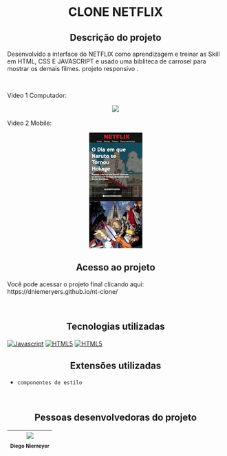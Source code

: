 <h1 align="center"> CLONE NETFLIX </h1>

<h2 align="center">Descrição do projeto </h2>
<p>Desenvolvido a interface do NETFLIX como aprendizagem e treinar as Skill em HTML, CSS E JAVASCRIPT e usado uma bibliteca de carrosel para mostrar os demais filmes. projeto responsivo .</p>

<br>

<p>Video 1 Computador: </p>
<p align="center"> <img src="img/pc.gif">


<p>Video 2 Mobile: </p>
<p align="center"> <img src="img/mobile.gif">



<br>

<h2 align="center"> Acesso ao projeto </h2>
<p> Você pode acessar o projeto final clicando aqui: https://dniemeryers.github.io/nt-clone/ </p>
<br>
<h2 align="center"> Tecnologias utilizadas </h2>

<p align="esquerda">
<a href="https://developer.mozilla.org/en-US/docs/Web/JavaScript" target="_blank" rel="noreferrer"><img align="center" src="https:// raw.githubusercontent.com/danielcranney/readme-generator/main/public/icons/skills/javascript-colored.svg" height="50" width="50" alt="Javascript" /></a>
<a href="https://developer.mozilla.org/en-US/docs/Glossary/HTML5" target="_blank" rel="noreferrer"><img align="center" src="https:// raw.githubusercontent.com/danielcranney/readme-generator/main/public/icons/skills/html5-colored.svg" height="50" width="50" alt="HTML5" /></a>
<a href="https://developer.mozilla.org/en-US/docs/Glossary/HTML5" target="_blank" rel="noreferrer"><img align="center" src="https:// raw.githubusercontent.com/danielcranney/readme-generator/main/public/icons/skills/css3-colored.svg" height="50" width="50" alt="HTML5" /></a>
</p>

<h2 align="center"> Extensões utilizadas </h2>

-  ``componentes de estilo``

<br>
<h2 align="center"> Pessoas desenvolvedoras do projeto </h2>


| <img src="https://avatars.githubusercontent.com/u/102764313?s=400&u=047422d2a39301a63cf43bd6e961046c7ae76e0e&v=4" width=115><br><sub>Diego Niemeyer</sub> |
| :---: | 
